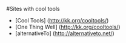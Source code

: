 #Sites with cool tools

- [Cool Tools] (http://kk.org/cooltools/)
- [One Thing Well] (http://kk.org/cooltools/)
- [alternativeTo] (http://alternativeto.net/)
